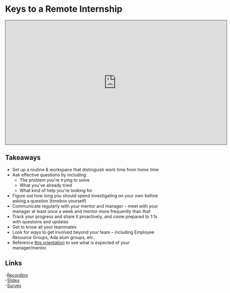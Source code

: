 # Keys to a Remote Internship

<iframe src="https://adaacademy.hosted.panopto.com/Panopto/Pages/Embed.aspx?id=3ff5a99d-cfa5-4803-8041-ace200043ceb&autoplay=false&offerviewer=true&showtitle=true&showbrand=false&start=0&interactivity=all" height="405" width="720" style="border: 1px solid #464646;" allowfullscreen allow="autoplay"></iframe>

## Takeaways
- Set up a routine & workspace that distinguish work time from home time
- Ask effective questions by including:
  * The problem you're trying to solve
  * What you've already tried
  * What kind of help you're looking for
- Figure out how long you should spend investigating on your own before asking a question (timebox yourself)
- Communicate regularly with your mentor and manager – meet with your manager at least once a week and mentor more frequently than that
- Track your progress and share it proactively, and come prepared to 1:1s with questions and updates
- Get to know all your teammates
- Look for ways to get involved beyond your team – including Employee Resource Groups, Ada alum groups, etc.
- Reference [this orientation](https://docs.google.com/presentation/d/1MAwx0hoLY3d2OUa76xwjdqecv_RNcwIMdLiOIXTABhc/edit) to see what is expected of your manager/mentor.  


## Links
-[Recording](https://adaacademy.hosted.panopto.com/Panopto/Pages/Viewer.aspx?id=3ff5a99d-cfa5-4803-8041-ace200043ceb) <br>
-[Slides](https://docs.google.com/presentation/d/1DPu6OTiDcBlr49541fUB3JItxbgOz21Obh5y3VRMP50/edit#slide=id.g8b49b131a0_0_0) <br>
-[Survey](https://docs.google.com/forms/d/1HHHJgQsXcEkuRe6KsGjUPDUWkSzipF2WCzJF4-zBbR0/edit?ts=60381c2d&gxids=7628)
